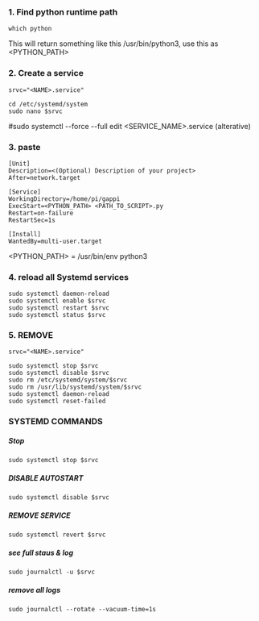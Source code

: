 ### 1. Find python runtime path
    which python
This will return something like this /usr/bin/python3, use this as <PYTHON_PATH>

### 2. Create a service
    srvc="<NAME>.service"
    
    cd /etc/systemd/system
    sudo nano $srvc
#sudo systemctl --force --full edit <SERVICE_NAME>.service
(alterative)
    
### 3. paste
    [Unit]
    Description=<(Optional) Description of your project>
    After=network.target

    [Service]
    WorkingDirectory=/home/pi/gappi
    ExecStart=<PYTHON_PATH> <PATH_TO_SCRIPT>.py
    Restart=on-failure
    RestartSec=1s
    
    [Install]
    WantedBy=multi-user.target
<PYTHON_PATH> = /usr/bin/env python3

### 4. reload all Systemd services
    sudo systemctl daemon-reload
    sudo systemctl enable $srvc
    sudo systemctl restart $srvc
    sudo systemctl status $srvc

### 5. REMOVE
    srvc="<NAME>.service"
    
    sudo systemctl stop $srvc
    sudo systemctl disable $srvc
    sudo rm /etc/systemd/system/$srvc
    sudo rm /usr/lib/systemd/system/$srvc
    sudo systemctl daemon-reload
    sudo systemctl reset-failed

### SYSTEMD COMMANDS
##### Stop
    sudo systemctl stop $srvc
##### DISABLE AUTOSTART
    sudo systemctl disable $srvc
##### REMOVE SERVICE
    sudo systemctl revert $srvc

##### see full staus & log    
    sudo journalctl -u $srvc
##### remove all logs
    sudo journalctl --rotate --vacuum-time=1s
